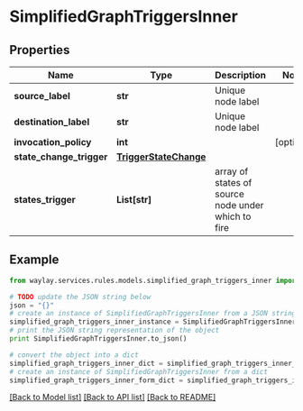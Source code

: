# SimplifiedGraphTriggersInner


## Properties

Name | Type | Description | Notes
------------ | ------------- | ------------- | -------------
**source_label** | **str** | Unique node label | 
**destination_label** | **str** | Unique node label | 
**invocation_policy** | **int** |  | [optional] 
**state_change_trigger** | [**TriggerStateChange**](TriggerStateChange.md) |  | 
**states_trigger** | **List[str]** | array of states of source node under which to fire | 

## Example

```python
from waylay.services.rules.models.simplified_graph_triggers_inner import SimplifiedGraphTriggersInner

# TODO update the JSON string below
json = "{}"
# create an instance of SimplifiedGraphTriggersInner from a JSON string
simplified_graph_triggers_inner_instance = SimplifiedGraphTriggersInner.from_json(json)
# print the JSON string representation of the object
print SimplifiedGraphTriggersInner.to_json()

# convert the object into a dict
simplified_graph_triggers_inner_dict = simplified_graph_triggers_inner_instance.to_dict()
# create an instance of SimplifiedGraphTriggersInner from a dict
simplified_graph_triggers_inner_form_dict = simplified_graph_triggers_inner.from_dict(simplified_graph_triggers_inner_dict)
```
[[Back to Model list]](../README.md#documentation-for-models) [[Back to API list]](../README.md#documentation-for-api-endpoints) [[Back to README]](../README.md)


